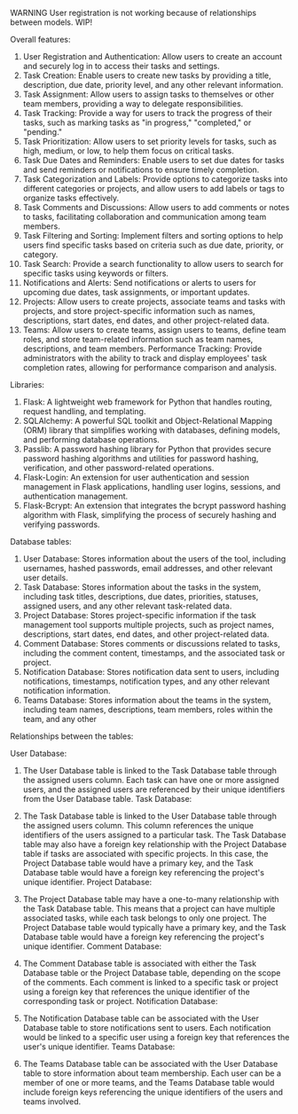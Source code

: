 WARNING
User registration is not working because of relationships between models. WIP!

Overall features:

1. User Registration and Authentication: Allow users to create an account and securely log in to access their tasks and settings.
2. Task Creation: Enable users to create new tasks by providing a title, description, due date, priority level, and any other relevant information.
3. Task Assignment: Allow users to assign tasks to themselves or other team members, providing a way to delegate responsibilities.
4. Task Tracking: Provide a way for users to track the progress of their tasks, such as marking tasks as "in progress," "completed," or "pending."
5. Task Prioritization: Allow users to set priority levels for tasks, such as high, medium, or low, to help them focus on critical tasks.
6. Task Due Dates and Reminders: Enable users to set due dates for tasks and send reminders or notifications to ensure timely completion.
7. Task Categorization and Labels: Provide options to categorize tasks into different categories or projects, and allow users to add labels or tags to organize tasks effectively.
8. Task Comments and Discussions: Allow users to add comments or notes to tasks, facilitating collaboration and communication among team members.
9. Task Filtering and Sorting: Implement filters and sorting options to help users find specific tasks based on criteria such as due date, priority, or category.
10. Task Search: Provide a search functionality to allow users to search for specific tasks using keywords or filters.
11. Notifications and Alerts: Send notifications or alerts to users for upcoming due dates, task assignments, or important updates.
12. Projects: Allow users to create projects, associate teams and tasks with projects, and store project-specific information such as names, descriptions, start dates, end dates, and other project-related data.
13. Teams: Allow users to create teams, assign users to teams, define team roles, and store team-related information such as team names, descriptions, and team members.
Performance Tracking: Provide administrators with the ability to track and display employees' task completion rates, allowing for performance comparison and analysis.

Libraries:

1. Flask: A lightweight web framework for Python that handles routing, request handling, and templating.
2. SQLAlchemy: A powerful SQL toolkit and Object-Relational Mapping (ORM) library that simplifies working with databases, defining models, and performing database operations.
3. Passlib: A password hashing library for Python that provides secure password hashing algorithms and utilities for password hashing, verification, and other password-related operations.
4. Flask-Login: An extension for user authentication and session management in Flask applications, handling user logins, sessions, and authentication management.
5. Flask-Bcrypt: An extension that integrates the bcrypt password hashing algorithm with Flask, simplifying the process of securely hashing and verifying passwords.

Database tables:

1. User Database: Stores information about the users of the tool, including usernames, hashed passwords, email addresses, and other relevant user details.
2. Task Database: Stores information about the tasks in the system, including task titles, descriptions, due dates, priorities, statuses, assigned users, and any other relevant task-related data.
3. Project Database: Stores project-specific information if the task management tool supports multiple projects, such as project names, descriptions, start dates, end dates, and other project-related data.
4. Comment Database: Stores comments or discussions related to tasks, including the comment content, timestamps, and the associated task or project.
5. Notification Database: Stores notification data sent to users, including notifications, timestamps, notification types, and any other relevant notification information.
6. Teams Database: Stores information about the teams in the system, including team names, descriptions, team members, roles within the team, and any other

Relationships between the tables:

User Database:

1. The User Database table is linked to the Task Database table through the assigned users column. Each task can have one or more assigned users, and the assigned users are referenced by their unique identifiers from the User Database table.
Task Database:

2. The Task Database table is linked to the User Database table through the assigned users column. This column references the unique identifiers of the users assigned to a particular task.
The Task Database table may also have a foreign key relationship with the Project Database table if tasks are associated with specific projects. In this case, the Project Database table would have a primary key, and the Task Database table would have a foreign key referencing the project's unique identifier.
Project Database:

3. The Project Database table may have a one-to-many relationship with the Task Database table. This means that a project can have multiple associated tasks, while each task belongs to only one project. The Project Database table would typically have a primary key, and the Task Database table would have a foreign key referencing the project's unique identifier.
Comment Database:

4. The Comment Database table is associated with either the Task Database table or the Project Database table, depending on the scope of the comments. Each comment is linked to a specific task or project using a foreign key that references the unique identifier of the corresponding task or project.
Notification Database:

5. The Notification Database table can be associated with the User Database table to store notifications sent to users. Each notification would be linked to a specific user using a foreign key that references the user's unique identifier.
Teams Database:

6. The Teams Database table can be associated with the User Database table to store information about team membership. Each user can be a member of one or more teams, and the Teams Database table would include foreign keys referencing the unique identifiers of the users and teams involved.
